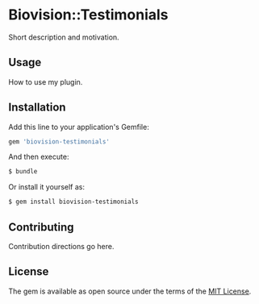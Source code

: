 # Biovision::Testimonials
Short description and motivation.

## Usage
How to use my plugin.

## Installation
Add this line to your application's Gemfile:

```ruby
gem 'biovision-testimonials'
```

And then execute:
```bash
$ bundle
```

Or install it yourself as:
```bash
$ gem install biovision-testimonials
```

## Contributing
Contribution directions go here.

## License
The gem is available as open source under the terms of the [MIT License](https://opensource.org/licenses/MIT).
